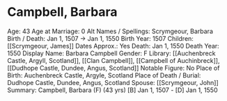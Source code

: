 # Campbell, Barbara

Age: 43
Age at Marriage: 0
Alt Names / Spellings: Scrymgeour, Barbara
Birth / Death: Jan 1, 1507 → Jan 1, 1550
Birth Year: 1507
Children: [[Scrymgeour, James]]
Dates Approx.: Yes
Death: Jan 1, 1550
Death Year: 1550
Display Name: Barbara Campbell
Gender: F
Library: [[Auchenbreck Castle, Argyll, Scotland]], [[Clan Campbell]], [[Campbell of Auchinbreck]], [[Dudhope Castle, Dundee, Angus, Scotland]]
Notable Figure: No
Place of Birth: Auchenbreck Castle, Argyle, Scotland
Place of Death / Burial: Dudhope Castle, Dundee, Angus, Scotland
Spouse: [[Scrymgeour, John]]
Summary: Campbell, Barbara (F) (43 yrs)
[B] Jan 1, 1507 - [D] Jan 1, 1550